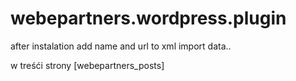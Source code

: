 # webepartners.wordpress.plugin

after instalation add name and url to xml
import data..

w treśći strony
[webepartners_posts]
